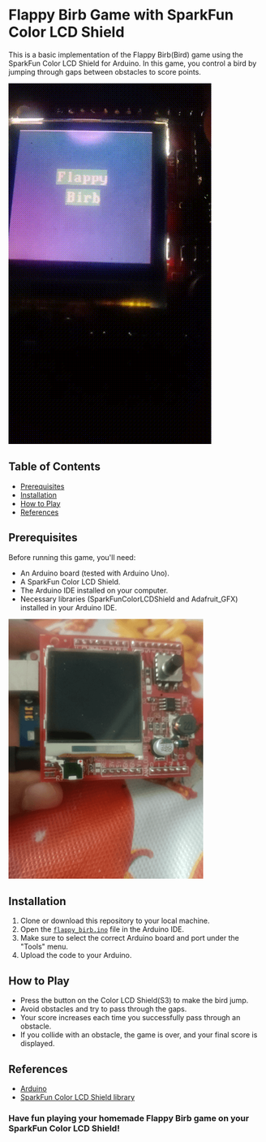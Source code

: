# Flappy Birb Game with SparkFun Color LCD Shield

This is a basic implementation of the Flappy Birb(Bird) game using the SparkFun Color LCD Shield for Arduino. In this game, you control a bird by jumping through gaps between obstacles to score points.

![demo](demo.gif)
## Table of Contents

- [Prerequisites](#prerequisites)
- [Installation](#installation)
- [How to Play](#how-to-play)
- [References](#references)

## Prerequisites

Before running this game, you'll need:

- An Arduino board (tested with Arduino Uno).
- A SparkFun Color LCD Shield.
- The Arduino IDE installed on your computer.
- Necessary libraries (SparkFunColorLCDShield and Adafruit_GFX) installed in your Arduino IDE.

![board](board.png)

## Installation

1. Clone or download this repository to your local machine.
2. Open the [`flappy_birb.ino`](flappy_birb.ino) file in the Arduino IDE.
3. Make sure to select the correct Arduino board and port under the "Tools" menu.
4. Upload the code to your Arduino.

## How to Play

- Press the button on the Color LCD Shield(S3) to make the bird jump.
- Avoid obstacles and try to pass through the gaps.
- Your score increases each time you successfully pass through an obstacle.
- If you collide with an obstacle, the game is over, and your final score is displayed.


## References

- [Arduino](https://docs.arduino.cc/)
- [SparkFun Color LCD Shield library](https://www.github.com/sparkfun/ColorLCDShield/tree/master/Libraries/Arduino)

### Have fun playing your homemade Flappy Birb game on your SparkFun Color LCD Shield!